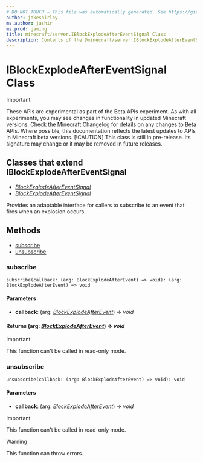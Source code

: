 ```yaml
---
# DO NOT TOUCH — This file was automatically generated. See https://github.com/mojang/minecraftapidocsgenerator to modify descriptions, examples, etc.
author: jakeshirley
ms.author: jashir
ms.prod: gaming
title: minecraft/server.IBlockExplodeAfterEventSignal Class
description: Contents of the @minecraft/server.IBlockExplodeAfterEventSignal class.
---
```

# IBlockExplodeAfterEventSignal Class
>[!IMPORTANT]
>These APIs are experimental as part of the Beta APIs experiment. As with all experiments, you may see changes in functionality in updated Minecraft versions. Check the Minecraft Changelog for details on any changes to Beta APIs. Where possible, this documentation reflects the latest updates to APIs in Minecraft beta versions.
> [!CAUTION]
> This class is still in pre-release.  Its signature may change or it may be removed in future releases.

## Classes that extend IBlockExplodeAfterEventSignal
- [*BlockExplodeAfterEventSignal*](BlockExplodeAfterEventSignal.md)
- [*BlockExplodeAfterEventSignal*](BlockExplodeAfterEventSignal.md)

Provides an adaptable interface for callers to subscribe to an event that fires when an explosion occurs.

## Methods
- [subscribe](#subscribe)
- [unsubscribe](#unsubscribe)

### **subscribe**
`
subscribe(callback: (arg: BlockExplodeAfterEvent) => void): (arg: BlockExplodeAfterEvent) => void
`

#### **Parameters**
- **callback**: (arg: [*BlockExplodeAfterEvent*](BlockExplodeAfterEvent.md)) => *void*

#### **Returns** (arg: [*BlockExplodeAfterEvent*](BlockExplodeAfterEvent.md)) => *void*

> [!IMPORTANT]
> This function can't be called in read-only mode.

### **unsubscribe**
`
unsubscribe(callback: (arg: BlockExplodeAfterEvent) => void): void
`

#### **Parameters**
- **callback**: (arg: [*BlockExplodeAfterEvent*](BlockExplodeAfterEvent.md)) => *void*

> [!IMPORTANT]
> This function can't be called in read-only mode.

> [!WARNING]
> This function can throw errors.
